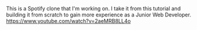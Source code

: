 This is a Spotify clone that I'm working on. I take it from this tutorial and building it from scratch to gain more experience as a Junior Web Developer. https://www.youtube.com/watch?v=2aeMRB8LL4o

